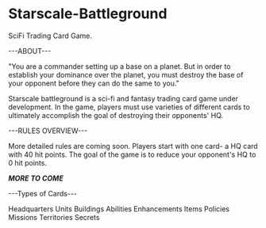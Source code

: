 # Starscale-Battleground
SciFi Trading Card Game.

---ABOUT---

"You are a commander setting up a base on a planet. But in order to establish your dominance over the planet, you must destroy the base of your opponent before
they can do the same to you."

Starscale battleground is a sci-fi and fantasy trading card game under development. In the game, players must use varieties of different cards to 
ultimately accomplish the goal of destroying their opponents' HQ. 

---RULES OVERVIEW---

More detailed rules are coming soon.
Players start with one card- a HQ card with 40 hit points. The goal of the game is to reduce your opponent's HQ to 0 hit points.

***MORE TO COME***

---Types of Cards---

Headquarters
Units
Buildings
Abilities
Enhancements
Items
Policies
Missions
Territories
Secrets

